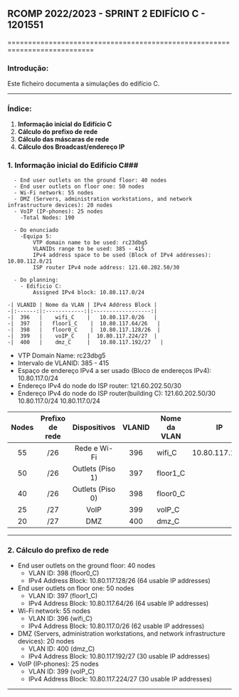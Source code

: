 ## RCOMP 2022/2023 - SPRINT 2 EDIFÍCIO C - 1201551 ##

===========================================================================

### Introdução: ###
Este ficheiro documenta a simulaçôes do edifício C.

------------------------------------------------------------------------------------------------------------------------------------------------------------

### Índice: ###

1. **Informação inicial do Edifício C**
2. **Cálculo do prefixo de rede**
3. **Cálculo das máscaras de rede**
4. **Cálculo dos Broadcast/endereço IP**


### 1. Informação inicial do Edifício C###

      - End user outlets on the ground floor: 40 nodes
      - End user outlets on floor one: 50 nodes
      - Wi-Fi network: 55 nodes
      - DMZ (Servers, administration workstations, and network infrastructure devices): 20 nodes
      - VoIP (IP-phones): 25 nodes
        -Total Nodes: 190 

      - Do enunciado
        -Equipa 5:  
            VTP domain name to be used: rc23dbg5
            VLANIDs range to be used: 385 - 415
            IPv4 address space to be used (Block of IPv4 addresses): 10.80.112.0/21
            ISP router IPv4 node address: 121.60.202.50/30

      - Do planning:
        - Edificio C:
            Assigned IPv4 block: 10.80.117.0/24

    -| VLANID | Nome da VLAN | IPv4 Address Block |
    -|:------:|:------------:|:------------------:|
    -|  396   |    wifi_C    |   10.80.117.0/26   |
    -|  397   |   floor1_C    |  10.80.117.64/26   |
    -|  398   |   floor0_C    |  10.80.117.128/26  |
    -|  399   |    voIP_C    |  10.80.117.224/27  |
    -|  400   |    dmz_C     |   10.80.117.192/27   |


- VTP Domain Name: rc23dbg5
- Intervalo de VLANID: 385 - 415
- Espaço de endereço IPv4 a ser usado (Bloco de endereços IPv4): 10.80.117.0/24
- Endereço IPv4 do node do ISP router: 121.60.202.50/30
- Endereço IPv4 do node do ISP router(building C): 121.60.202.50/30   10.80.117.0/24 10.80.117.0/24


| Nodes | Prefixo de rede |   Dispositivos   | VLANID | Nome da VLAN |       IP       | Primeiro IP |  Último IP   | Máscara de rede |  Broadcast   |
|:-----:|:---------------:|:----------------:|:------:|--------------|:--------------:|:-----------:|:------------:|-----------------|:------------:|
|  55   |       /26       |   Rede e Wi-Fi   |  396   | wifi_C       | 10.80.117.1/26 | 10.80.117.1 | 10.80.117.62 | 255.255.255.192 | 10.80.117.63 |
|  50   |       /26       | Outlets (Piso 1) |  397   | floor1_C     |                |             |              |                 |              |
|  40   |       /26       | Outlets (Piso 0) |  398   | floor0_C     |                |             |              |                 |              |
|  25   |       /27       |       VoIP       |  399   | voIP_C       |                |             |              |                 |              |
|  20   |       /27       |       DMZ        |  400   | dmz_C        |                |             |              |                 |              |

------------------------------------------------------------------------------------------------------------------------------------------------------------

### 2. Cálculo do prefixo de rede ###

- End user outlets on the ground floor: 40 nodes
    - VLAN ID: 398 (floor0_C)
    - IPv4 Address Block: 10.80.117.128/26 (64 usable IP addresses)
- End user outlets on floor one: 50 nodes
    - VLAN ID: 397 (floor1_C)
    - IPv4 Address Block: 10.80.117.64/26 (64 usable IP addresses)
- Wi-Fi network: 55 nodes
    - VLAN ID: 396 (wifi_C)
    - IPv4 Address Block: 10.80.117.0/26 (62 usable IP addresses)
- DMZ (Servers, administration workstations, and network infrastructure devices): 20 nodes
    - VLAN ID: 400 (dmz_C)
    - IPv4 Address Block: 10.80.117.192/27 (30 usable IP addresses)
- VoIP (IP-phones): 25 nodes
    - VLAN ID: 399 (voIP_C)
    - IPv4 Address Block: 10.80.117.224/27 (30 usable IP addresses)

------------------------------------------------------------------------------------------------------------------------------------------------------------
